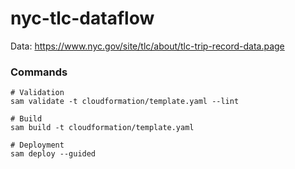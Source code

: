 # nyc-tlc-dataflow

Data: https://www.nyc.gov/site/tlc/about/tlc-trip-record-data.page

### Commands
```shell
# Validation
sam validate -t cloudformation/template.yaml --lint

# Build
sam build -t cloudformation/template.yaml

# Deployment
sam deploy --guided
```